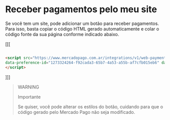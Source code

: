 # Receber pagamentos pelo meu site

Se você tem um site, pode adicionar um botão para receber pagamentos. Para isso, basta copiar o código HTML gerado automaticamente e colar o código fonte da sua página conforme indicado abaixo.

[[[
```html

<script src="https://www.mercadopago.com.ar/integrations/v1/web-payment-checkout.js"
data-preference-id="1273324264-f92cada3-65b7-4a53-a55b-af7cfb015eb6" data-source="button">
</script>
```
]]]


> WARNING
> 
> Importante
> 
> Se quiser, você pode alterar os estilos do botão, cuidando para que o código gerado pelo Mercado Pago não seja modificado.